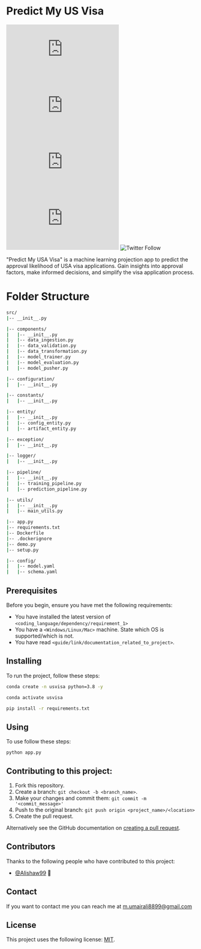 # Predict My US Visa


![GitHub repo size](https://img.shields.io/github/repo-size/scottydocs/README-template.md)
![GitHub contributors](https://img.shields.io/github/contributors/scottydocs/README-template.md)
![GitHub stars](https://img.shields.io/github/stars/scottydocs/README-template.md?style=social)
![GitHub forks](https://img.shields.io/github/forks/scottydocs/README-template.md?style=social)
![Twitter Follow](https://img.shields.io/twitter/follow/scottydocs?style=social)

"Predict My USA Visa" is a machine learning projection app to predict the approval likelihood of USA visa applications. Gain insights into approval factors, make informed decisions, and simplify the visa application process.

# Folder Structure

```bash
src/
|-- __init__.py

|-- components/
|   |-- __init__.py
|   |-- data_ingestion.py
|   |-- data_validation.py
|   |-- data_transformation.py
|   |-- model_trainer.py
|   |-- model_evaluation.py
|   |-- model_pusher.py

|-- configuration/
|   |-- __init__.py

|-- constants/
|   |-- __init__.py

|-- entity/
|   |-- __init__.py
|   |-- config_entity.py
|   |-- artifact_entity.py

|-- exception/
|   |-- __init__.py

|-- logger/
|   |-- __init__.py

|-- pipeline/
|   |-- __init__.py
|   |-- training_pipeline.py
|   |-- prediction_pipeline.py

|-- utils/
|   |-- __init__.py
|   |-- main_utils.py

|-- app.py
|-- requirements.txt
|-- Dockerfile
|-- .dockerignore
|-- demo.py
|-- setup.py

|-- config/
|   |-- model.yaml
|   |-- schema.yaml

```





## Prerequisites

Before you begin, ensure you have met the following requirements:
<!--- These are just example requirements. Add, duplicate or remove as required --->
* You have installed the latest version of `<coding_language/dependency/requirement_1>`
* You have a `<Windows/Linux/Mac>` machine. State which OS is supported/which is not.
* You have read `<guide/link/documentation_related_to_project>`.

## Installing

To run the project, follow these steps:

```bash
conda create -n usvisa python=3.8 -y
```
```bash
conda activate usvisa
```
```bash
pip install -r requirements.txt
```


## Using

To use follow these steps:

```
python app.py
```


## Contributing to this project:

1. Fork this repository.
2. Create a branch: `git checkout -b <branch_name>`.
3. Make your changes and commit them: `git commit -m '<commit_message>'`
4. Push to the original branch: `git push origin <project_name>/<location>`
5. Create the pull request.

Alternatively see the GitHub documentation on [creating a pull request](https://help.github.com/en/github/collaborating-with-issues-and-pull-requests/creating-a-pull-request).

## Contributors

Thanks to the following people who have contributed to this project:

* [@Alishaw99](https://github.com/Alishaw99) 🐛



## Contact

If you want to contact me you can reach me at m.umairali8899@gmail.com

## License

This project uses the following license: [MIT](<link>).
